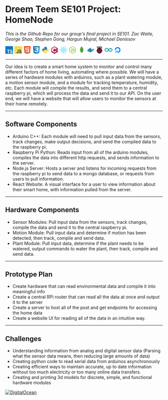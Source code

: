 # Dreem Teem SE101 Project: HomeNode
*This is the Github Repo for our group's final project in SE101.*
*Zac Waite, George Shao, Stephen Gong, Hargun Mujral, Michael Denissov*

<img src="https://raw.githubusercontent.com/devicons/devicon/master/icons/typescript/typescript-original.svg" alt="typescript" width="25" height="25" />
<img src="https://raw.githubusercontent.com/devicons/devicon/master/icons/javascript/javascript-original.svg" alt="javascript" width="25" height="25" />
<img src="https://raw.githubusercontent.com/devicons/devicon/master/icons/html5/html5-original.svg" alt="html5" width="25" height="25" />
<img src="https://raw.githubusercontent.com/devicons/devicon/master/icons/css3/css3-original.svg" alt="css3" width="25" height="25" />
<img src="https://raw.githubusercontent.com/devicons/devicon/master/icons/python/python-original.svg" alt="python" width="25" height="25" />
<img src="https://raw.githubusercontent.com/devicons/devicon/master/icons/cplusplus/cplusplus-original.svg" alt="c++" width="25" height="25" />
<img src="https://raw.githubusercontent.com/devicons/devicon/master/icons/react/react-original.svg" alt="react" width="25" height="25" />
<img src="https://raw.githubusercontent.com/devicons/devicon/master/icons/nodejs/nodejs-original.svg" alt="nodejs" width="25" height="25" />
<img src="https://raw.githubusercontent.com/devicons/devicon/master/icons/mongodb/mongodb-original.svg" alt="mongodb" width="25" height="25" />
<img src="https://raw.githubusercontent.com/devicons/devicon/master/icons/docker/docker-original.svg" alt="docker" width="25" height="25" />
<img src="https://raw.githubusercontent.com/devicons/devicon/master/icons/raspberrypi/raspberrypi-original.svg" alt="raspberrypi" width="25" height="25" />
<img src="https://raw.githubusercontent.com/devicons/devicon/master/icons/arduino/arduino-original.svg" alt="arduino" width="25" height="25" />
<img src="https://raw.githubusercontent.com/devicons/devicon/master/icons/digitalocean/digitalocean-original.svg" alt="digitalocean" width="25" height="25" />

---

Our idea is to create a smart home system to monitor and control many different factors of home living, automating where possible. We will have a series of hardware modules with arduinos, such as a plant watering module, a motion sensor module, and a module for tracking temperature, humidity, etc. Each module will compile the results, and send them to a central raspberry pi, which will process the data and send it to our API. On the user end, we will have a website that will allow users to monitor the sensors at their home remotely.

---

## Software Components
* Arduino C++: Each module will need to pull input data from the sensors, track changes, make output decisions, and send the compiled data to the raspberry pi.
* Raspberry Pi Python: Reads input from all of the arduino modules, compiles the data into different http requests, and sends information to the server. 
* Node.js Server: Hosts a server and listens for incoming requests from the raspberry pi to send data to a mongo database, or requests from users to pull information.
* React Website: A visual interface for a user to view information about their smart home, with information pulled from the server. 

---

## Hardware Components
* Sensor Modules: Pull input data from the sensors, track changes, compile the data and send it to the central raspberry pi.
* Motion Module: Pull input data and determine if motion has been detected, then track, compile and send data. 
* Plant Module: Pull input data, determine if the plant needs to be watered, output commands to water the plant, then track, compile and send data. 

---

## Prototype Plan
* Create hardware that can read environmental data and compile it into meaningful info
* Create a central RPi router that can read all the data at once and output it to the server
* Create a server to host all of the post and get endpoints for accessing the home data
* Create a website UI for reading all of the data in an intuitive way.

--- 

## Challenges
* Understanding information from analog and digital sensor data (Parsing what the sensor data means, then reducing large amounts of data)
* Creating python code to read serial data from arduinos asynchronously 
* Creating efficient ways to maintain accurate, up to date information without too much electricity or too many online data transfers. 
* Creating and printing 3d models for discrete, simple, and functional hardware modules

[![DigitalOcean](https://web-platforms.sfo2.cdn.digitaloceanspaces.com/WWW/Badge%201.svg)](https://www.digitalocean.com/?refcode=6d04f92a884b&utm_campaign=Referral_Invite&utm_medium=Referral_Program&utm_source=badge)
